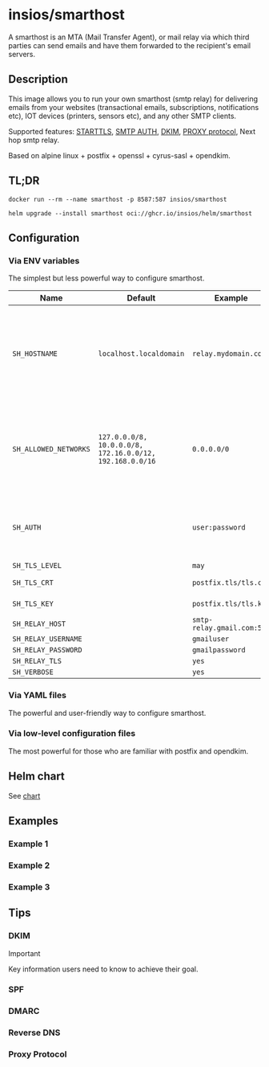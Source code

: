 # insios/smarthost

A smarthost is an MTA (Mail Transfer Agent), or mail relay via which third
parties can send emails and have them forwarded to the recipient's email
servers.

## Description

This image allows you to run your own smarthost (smtp relay) for delivering
emails from your websites (transactional emails, subscriptions, notifications
etc), IOT devices (printers, sensors etc), and any other SMTP clients.

Supported features:
    [STARTTLS](https://en.wikipedia.org/wiki/STARTTLS),
    [SMTP AUTH](https://en.wikipedia.org/wiki/SMTP_Authentication),
    [DKIM](https://en.wikipedia.org/wiki/DomainKeys_Identified_Mail),
    [PROXY protocol](https://www.haproxy.org/download/1.8/doc/proxy-protocol.txt),
    Next hop smtp relay.

Based on alpine linux + postfix + openssl + cyrus-sasl + opendkim.

## TL;DR

```shell
docker run --rm --name smarthost -p 8587:587 insios/smarthost
```

```shell
helm upgrade --install smarthost oci://ghcr.io/insios/helm/smarthost
```

## Configuration

### Via ENV variables

The simplest but less powerful way to configure smarthost.

| Name | Default | Example | Description |
| ---- | ------- | ------- | ----------- |
| `SH_HOSTNAME`         | `localhost.localdomain`   | `relay.mydomain.com`          | Hostname of smarthost which will be used as `EHLO` in SMTP header and in `Received: from [client] by [hostname]` mail heder |
| `SH_ALLOWED_NETWORKS` | `127.0.0.0/8, 10.0.0.0/8, 172.16.0.0/12, 192.168.0.0/16`  | `0.0.0.0/0` | Coma or space delimited networks and IP addresses from which clients are allowed to connect and send emails |
| `SH_AUTH`             |                           | `user:password`               | Colon delimited username and password for smtp clients authorization |
| `SH_TLS_LEVEL`        |                           | `may`                         | `may` or `encrypt` |
| `SH_TLS_CRT`          |                           | `postfix.tls/tls.crt`         | relative to `/etc/smarthost` |
| `SH_TLS_KEY`          |                           | `postfix.tls/tls.key`         | relative to `/etc/smarthost` |
| `SH_RELAY_HOST`       |                           | `smtp-relay.gmail.com:587`    |  |
| `SH_RELAY_USERNAME`   |                           | `gmailuser`                   |  |
| `SH_RELAY_PASSWORD`   |                           | `gmailpassword`               |  |
| `SH_RELAY_TLS`        |                           | `yes`                         |  |
| `SH_VERBOSE`          |                           | `yes`                         |  |

### Via YAML files

The powerful and user-friendly way to configure smarthost.

### Via low-level configuration files

The most powerful for those who are familiar with postfix and opendkim.

## Helm chart

See [chart](chart)

## Examples

### Example 1

### Example 2

### Example 3

## Tips

### DKIM

> [!IMPORTANT]
> Key information users need to know to achieve their goal.

### SPF

### DMARC

### Reverse DNS

### Proxy Protocol
